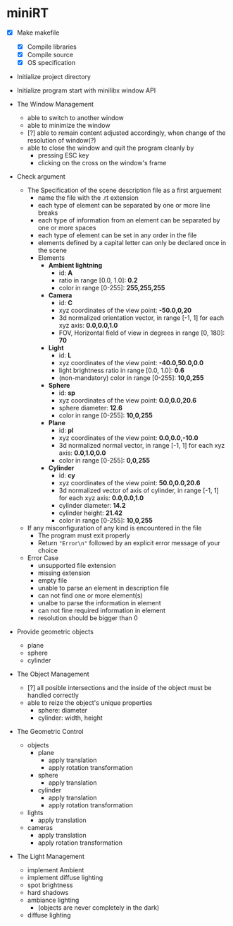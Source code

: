 # miniRT

- [x] Make makefile

  - [x] Compile libraries
  - [x] Compile source
  - [x] OS specification

- Initialize project directory

- Initialize program start with minilibx window API

- The Window Management

  - able to switch to another window
  - able to minimize the window
  - [?] able to remain content adjusted accordingly, when change of the resolution of window(?)
  - able to close the window and quit the program cleanly by
    - pressing ESC key
    - clicking on the cross on the window's frame

- Check argument
  - The Specification of the scene description file as a first arguement
    - name the file with the .rt extension
    - each type of element can be separated by one or more line breaks
    - each type of information from an element can be separated by one or more spaces
    - each type of element can be set in any order in the file
    - elements defined by a capital letter can only be declared once in the scene
    - Elements
      - **Ambient lightning**
        - id: **A**
        - ratio in range [0.0, 1.0]: **0.2**
        - color in range [0-255]: **255,255,255**
      - **Camera**
        - id: **C**
        - xyz coordinates of the view point: **-50.0,0,20**
        - 3d normalized orientation vector, in range [-1, 1] for each xyz axis: **0.0,0.0,1.0**
        - FOV, Horizontal field of view in degrees in range [0, 180]: **70**
      - **Light**
        - id: **L**
        - xyz coordinates of the view point: **-40.0,50.0,0.0**
        - light brightness ratio in range [0.0, 1.0]: **0.6**
        - (non-mandatory) color in range [0-255]: **10,0,255**
      - **Sphere**
        - id: **sp**
        - xyz coordinates of the view point: **0.0,0.0,20.6**
        - sphere diameter: **12.6**
        - color in range [0-255]: **10,0,255**
      - **Plane**
        - id: **pl**
        - xyz coordinates of the view point: **0.0,0.0,-10.0**
        - 3d normalized normal vector, in range [-1, 1] for each xyz axis: **0.0,1.0,0.0**
        - color in range [0-255]: **0,0,255**
      - **Cylinder**
        - id: **cy**
        - xyz coordinates of the view point: **50.0,0.0,20.6**
        - 3d normalized vector of axis of cylinder, in range [-1, 1] for each xyz axis: **0.0,0.0,1.0**
        - cylinder diameter: **14.2**
        - cylinder height: **21.42**
        - color in range [0-255]: **10,0,255**
  - If any misconfiguration of any kind is encountered in the file
    - The program must exit properly
    - Return `"Error\n"` followed by an explicit error message of your choice
  - Error Case
    - unsupported file extension
    - missing extension
    - empty file
    - unable to parse an element in description file
    - can not find one or more element(s)
    - unalbe to parse the information in element
    - can not fine required information in element
    - resolution should be bigger than 0
- Provide geometric objects

  - plane
  - sphere
  - cylinder

- The Object Management

  - [?] all posible intersections and the inside of the object must be handled correctly
  - able to reize the object's unique properties
    - sphere: diameter
    - cylinder: width, height

- The Geometric Control

  - objects
    - plane
      - apply translation
      - apply rotation transformation
    - sphere
      - apply translation
    - cylinder
      - apply translation
      - apply rotation transformation
  - lights
    - apply translation
  - cameras
    - apply translation
    - apply rotation transformation

- The Light Management
  - implement Ambient
  - implement diffuse lighting
  - spot brightness
  - hard shadows
  - ambiance lighting
    - (objects are never completely in the dark)
  - diffuse lighting
